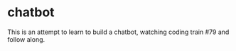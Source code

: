 # chatbot 
This is an attempt to learn to build a chatbot, watching coding train #79 and follow along.
